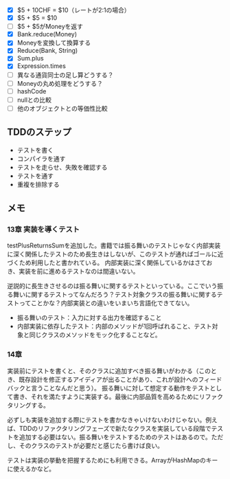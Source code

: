 - [x] $5 + 10CHF = $10（レートが2:1の場合）
- [x] $5 + $5 = $10
- [ ] $5 + $5がMoneyを返す
- [x] Bank.reduce(Money)
- [x] Moneyを変換して換算する
- [x] Reduce(Bank, String)
- [x] Sum.plus
- [x] Expression.times
- [ ] 異なる通貨同士の足し算どうする？
- [ ] Moneyの丸め処理をどうする？
- [ ] hashCode
- [ ] nullとの比較
- [ ] 他のオブジェクトとの等価性比較

## TDDのステップ
- テストを書く
- コンパイラを通す
- テストを走らせ、失敗を確認する
- テストを通す
- 重複を排除する

## メモ
### 13章 実装を導くテスト
testPlusReturnsSumを追加した。書籍では振る舞いのテストじゃなく内部実装に深く関係したテストのため長生きはしないが、このテストが通ればゴールに近づくため利用したと書かれている。
内部実装に深く関係しているかはさておき、実装を前に進めるテストなのは間違いない。

逆説的に長生きさせるのは振る舞いに関するテストといっている。ここでいう振る舞いに関するテストってなんだろう？テスト対象クラスの振る舞いに関するテストってことかな？内部実装との違いをいまいち言語化できてない。
- 振る舞いのテスト：入力に対する出力を確認すること
- 内部実装に依存したテスト：内部のメソッドが1回呼ばれること、テスト対象と同じクラスのメソッドをモック化することなど。

### 14章
実装前にテストを書くと、そのクラスに追加すべき振る舞いがわかる（このとき、既存設計を修正するアイディアが出ることがあり、これが設計へのフィードバックと言うことなんだと思う）。
振る舞いに対して想定する動作をテストとして書き、それを満たすように実装する。最後に内部品質を高めるためにリファクタリングする。

必ずしも実装を追加する際にテストを書かなきゃいけないわけじゃない。例えば、TDDのリファクタリングフェーズで新たなクラスを実装している段階でテストを追加する必要はない。振る舞いをテストするためのテストはあるので。ただし、そのクラスのテストが必要だと感じたら書けば良い。

テストは実装の挙動を把握するためにも利用できる。ArrayがHashMapのキーに使えるかなど。